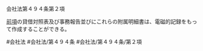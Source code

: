 会社法第４９４条第２項

[前項](会社法＿＿＿＿第４９４条第１項)の貸借対照表及び事務報告並びにこれらの附属明細書は、電磁的記録をもって作成することができる。

#会社法
#会社法/第４９４条
#会社法/第４９４条/第２項
